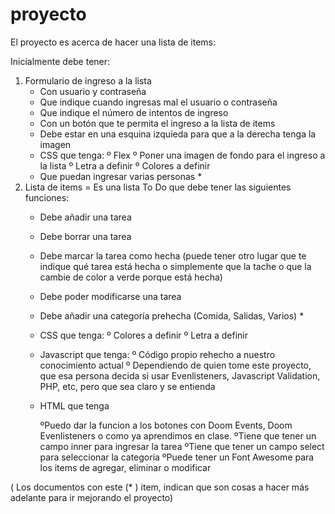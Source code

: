 # proyecto


El proyecto es acerca de hacer una lista de items:

Inicialmente debe tener: 
 
 1) Formulario de ingreso a la lista
    - Con usuario y contraseña
    - Que indique cuando ingresas mal el usuario o contraseña
    - Que indique el número de intentos de ingreso
    - Con un botón que te permita el ingreso a la lista de items
    - Debe estar en una esquina izquieda para que a la derecha tenga la imagen 
    - CSS que tenga:
      º Flex
      º Poner una imagen de fondo para el ingreso a la lista
      º Letra a definir
      º Colores a definir
    - Que puedan ingresar varias personas *
 2) Lista de items = Es una lista To Do que debe tener las siguientes funciones:
    - Debe añadir una tarea
    - Debe borrar una tarea
    - Debe marcar la tarea como hecha (puede tener otro lugar que te indique qué tarea está hecha o simplemente que la tache o que la cambie de color a verde porque está hecha)
    - Debe poder modificarse una tarea
    - Debe añadir una categoría prehecha (Comida, Salidas, Varios) *
    - CSS que tenga:
      º Colores a definir
      º Letra a definir
    - Javascript que tenga:
      º Código propio rehecho a nuestro conocimiento actual
      º Dependiendo de quien tome este proyecto, que esa persona decida si usar Evenlisteners, Javascript Validation, PHP, etc, pero que sea claro y se entienda
    - HTML que tenga
    
      ºPuedo dar la funcion a los botones con Doom Events, Doom Evenlisteners  o como ya aprendimos en clase.
      ºTiene que tener un campo inner para ingresar la tarea
      ºTiene que tener un campo select para seleccionar la categoría
      ºPuede tener un Font Awesome para los items de agregar, eliminar o modificar




( Los documentos con este (* ) item, indican que son cosas a hacer más adelante para ir mejorando el proyecto)

